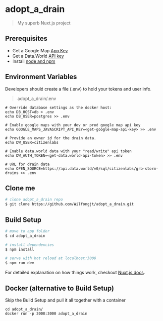 # adopt_a_drain

> My superb Nuxt.js project

## Prerequisites
* Get a Google Map [App Key](https://developers.google.com/maps/documentation/javascript/get-api-key)
* Get a Data.World [API key](https://data.world)  
* Install [node and npm](https://www.npmjs.com/get-npm) 

## Environment Variables
Developers should create a file (.env) to hold your tokens and user info. 
> adopt_a_drain/.env

```
# Override database settings as the docker host:
echo DB_HOST=db > .env
echo DB_USER=postgres >> .env

# Enable google maps with your dev or prod google map api key
echo GOOGLE_MAPS_JAVASCRIPT_API_KEY=<get-google-map-api-key> >> .env

# Provide an owner id for the drain data.
echo DW_USER=citizenlabs

# Enable data.world data with your "read/write" api token
echo DW_AUTH_TOKEN=<get-data.world-api-token> >> .env

# URL for drain data
echo OPEN_SOURCE=https://api.data.world/v0/sql/citizenlabs/grb-storm-drains >> .env
```

## Clone me
``` bash 
# clone adopt_a_drain repo
$ git clone https://github.com/Wilfongjt/adopt_a_drain.git
```
## Build Setup

``` bash
# move to app folder
$ cd adopt_a_drain

# install dependencies
$ npm install

# serve with hot reload at localhost:3000
$ npm run dev

```

For detailed explanation on how things work, checkout [Nuxt.js docs](https://nuxtjs.org).

## Docker (alternative to Build Setup)
Skip the Build Setup and pull it all together with a container
```
cd adopt_a_drain/
docker run -p 3000:3000 adopt_a_drain
```



